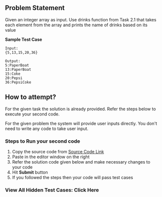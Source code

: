 ## Problem Statement
Given an integer array as input. Use drinks function from Task 2.1 that takes each 
element from the array and prints the name of drinks based on its value

**Sample Test Case**
```
Input:
{5,13,15,20,36}

Output:
5:PaperBoat
13:PaperBoat
15:Coke
20:Pepsi
36:PepsiCoke
```


## How to attempt?
For the given task the solution is already provided. Refer the steps below to execute your second code.

For the given problem the system will provide user inputs directly. You don't need to write any code to take user input.

### Steps to Run your second code
1. Copy the source code from [Source Code Link](https://raw.githubusercontent.com/Aartiarora22/Lab_assignments/main/P1/T3/Main.java)
2. Paste in the editor window on the right
3. Refer the solution code given below and make necessary changes to your code
4. Hit **Submit** button
5. If you followed the steps then your code will pass test cases

### View All Hidden Test Cases: Click Here
